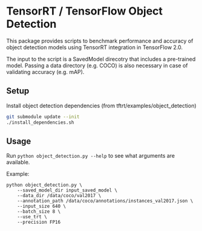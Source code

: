 # TensorRT / TensorFlow Object Detection

This package provides scripts to benchmark performance and accuracy of
object detection models using TensorRT integration in TensorFlow 2.0.

The input to the script is a SavedModel direcotry that includes
a pre-trained model. Passing a data directory (e.g. COCO) is also necessary in case of
validating accuracy (e.g. mAP).

<a name="setup"></a>
## Setup

Install object detection dependencies (from tftrt/examples/object_detection)

```bash
git submodule update --init
./install_dependencies.sh
```

<a name="od"></a>
## Usage

Run `python object_detection.py --help` to see what arguments are available.

Example:

```
python object_detection.py \
    --saved_model_dir input_saved_model \
    --data_dir /data/coco/val2017 \
    --annotation_path /data/coco/annotations/instances_val2017.json \
    --input_size 640 \
    --batch_size 8 \
    --use_trt \
    --precision FP16
```
